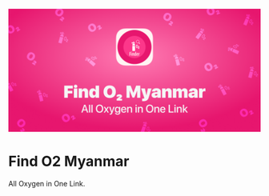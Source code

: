 <p align="center"><img src="/art/socialcard.png" alt="Social Card of Find O2 Myanmar"></p>

# Find O2 Myanmar

All Oxygen in One Link.